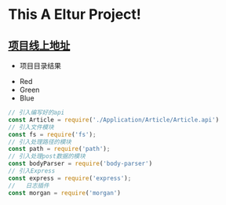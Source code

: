 This A Eltur Project!
=========

[项目线上地址](http://www.eltur.cn)  
----------
 - 项目目录结果
*   Red
*   Green
*   Blue
 ```javascript
// 引入编写好的api
const Article = require('./Application/Article/Article.api')
// 引入文件模块
const fs = require('fs');
// 引入处理路径的模块
const path = require('path');
// 引入处理post数据的模块
const bodyParser = require('body-parser')
// 引入Express
const express = require('express');
//   日志插件
const morgan = require('morgan')
```
